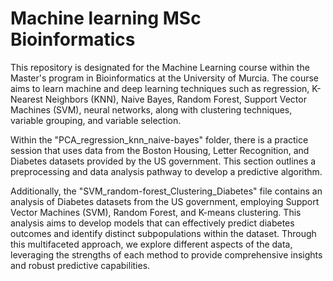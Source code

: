 # Machine learning MSc Bioinformatics
This repository is designated for the Machine Learning course within the Master's program in Bioinformatics at the University of Murcia. The course aims to learn machine and deep learning techniques such as regression, K-Nearest Neighbors (KNN), Naive Bayes, Random Forest, Support Vector Machines (SVM), neural networks, along with clustering techniques, variable grouping, and variable selection.

Within the "PCA_regression_knn_naive-bayes" folder, there is a practice session that uses data from the Boston Housing, Letter Recognition, and Diabetes datasets provided by the US government. This section outlines a preprocessing and data analysis pathway to develop a predictive algorithm.

Additionally, the "SVM_random-forest_Clustering_Diabetes" file contains an analysis of Diabetes datasets from the US government, employing Support Vector Machines (SVM), Random Forest, and K-means clustering. This analysis aims to develop models that can effectively predict diabetes outcomes and identify distinct subpopulations within the dataset. Through this multifaceted approach, we explore different aspects of the data, leveraging the strengths of each method to provide comprehensive insights and robust predictive capabilities.
